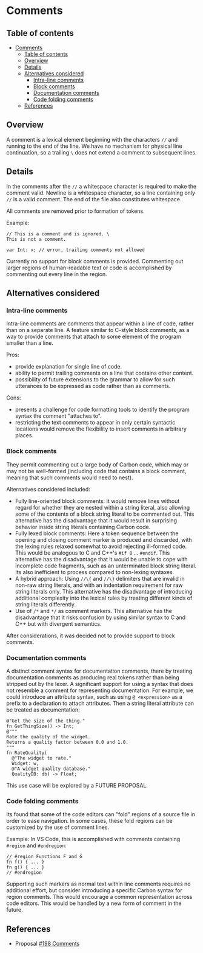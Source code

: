 # Comments

<!--
Part of the Carbon Language project, under the Apache License v2.0 with LLVM
Exceptions. See /LICENSE for license information.
SPDX-License-Identifier: Apache-2.0 WITH LLVM-exception
-->

<!-- toc -->

## Table of contents

-   [Comments](#comments)
    -   [Table of contents](#table-of-contents)
    -   [Overview](#overview)
    -   [Details](#details)
    -   [Alternatives considered](#alternatives-considered)
        -   [Intra-line comments](#intra-line-comments)
        -   [Block comments](#block-comments)
        -   [Documentation comments](#documentation-comments)
        -   [Code folding comments](#code-folding-comments)
    -   [References](#references)

<!-- tocstop -->

## Overview

A comment is a lexical element beginning with the characters `//` and running to
the end of the line. We have no mechanism for physical line continuation, so a
trailing `\` does not extend a comment to subsequent lines.

## Details

In the comments after the `//` a whitespace character is required to make the
comment valid. Newline is a whitespace character, so a line containing only `//`
is a valid comment. The end of the file also constitutes whitespace.

All comments are removed prior to formation of tokens.

Example:

```
// This is a comment and is ignored. \
This is not a comment.

var Int: x; // error, trailing comments not allowed
```

Currently no support for block comments is provided. Commenting out larger
regions of human-readable text or code is accomplished by commenting out every
line in the region.

## Alternatives considered

### Intra-line comments

Intra-line comments are comments that appear within a line of code, rather than
on a separate line. A feature similar to C-style block comments, as a way to
provide comments that attach to some element of the program smaller than a line.

Pros:

-   provide explanation for single line of code.
-   ability to permit trailing comments on a line that contains other content.
-   possibility of future extensions to the grammar to allow for such utterances
    to be expressed as code rather than as comments.

Cons:

-   presents a challenge for code formatting tools to identify the program
    syntax the comment "attaches to".
-   restricting the text comments to appear in only certain syntactic locations
    would remove the flexibility to insert comments in arbitrary places.

### Block comments

They permit commenting out a large body of Carbon code, which may or may not be
well-formed (including code that contains a block comment, meaning that such
comments would need to nest).

Alternatives considered included:

-   Fully line-oriented block comments: It would remove lines without regard for
    whether they are nested within a string literal, also allowing some of the
    contents of a block string literal to be commented out. This alternative has
    the disadvantage that it would result in surprising behavior inside string
    literals containing Carbon code.
-   Fully lexed block comments: Here a token sequence between the opening and
    closing comment marker is produced and discarded, with the lexing rules
    relaxed somewhat to avoid rejecting ill-formed code. This would be analogous
    to C and C++'s `#if 0` ... `#endif`. This alternative has the disadvantage
    that it would be unable to cope with incomplete code fragments, such as an
    unterminated block string literal. Its also inefficient to process compared
    to non-lexing syntaxes.
-   A hybrid approach: Using `//\{` and `//\}` delimiters that are invalid in
    non-raw string literals, and with an indentation requirement for raw string
    literals only. This alternative has the disadvantage of introducing
    additional complexity into the lexical rules by treating different kinds of
    string literals differently.
-   Use of `/*` and `*/` as comment markers. This alternative has the  
    disadvantage that it risks confusion by using similar syntax to C and C++
    but with divergent semantics.

After considerations, it was decided not to provide support to block comments.

### Documentation comments

A distinct comment syntax for documentation comments, there by treating
documentation comments as producing real tokens rather than being stripped out
by the lexer. A significant support for using a syntax that does not resemble a
comment for representing documentation. For example, we could introduce an
attribute syntax, such as using `@ <expression>` as a prefix to a declaration to
attach attributes. Then a string literal attribute can be treated as
documentation:

```carbon
@"Get the size of the thing."
fn GetThingSize() -> Int;
@"""
Rate the quality of the widget.
Returns a quality factor between 0.0 and 1.0.
"""
fn RateQuality(
  @"The widget to rate."
  Widget: w,
  @"A widget quality database."
  QualityDB: db) -> Float;
```

This use case will be explored by a FUTURE PROPOSAL.

### Code folding comments

Its found that some of the code editors can "fold" regions of a source file in
order to ease navigation. In some cases, these fold regions can be customized by
the use of comment lines.

Example: In VS Code, this is accomplished with comments containing `#region` and
`#endregion`:

```
// #region Functions F and G
fn f() { ... }
fn g() { ... }
// #endregion
```

Supporting such markers as normal text within line comments requires no
additional effort, but consider introducing a specific Carbon syntax for region
comments. This would encourage a common representation across code editors. This
would be handled by a new form of comment in the future.

## References

-   Proposal
    [#198 Comments](https://github.com/carbon-language/carbon-lang/pull/198)
